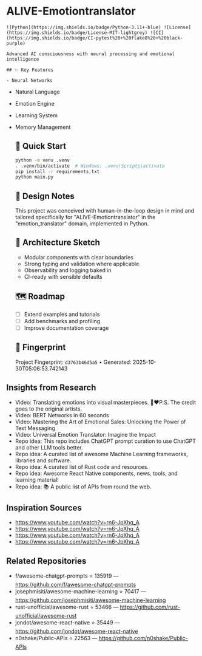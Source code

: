 # ALIVE-Emotiontranslator

    ![Python](https://img.shields.io/badge/Python-3.11+-blue) ![License](https://img.shields.io/badge/License-MIT-lightgrey) ![CI](https://img.shields.io/badge/CI-pytest%20+%20flake8%20+%20black-purple)

    Advanced AI consciousness with neural processing and emotional intelligence

    ## ✨ Key Features

    - Neural Networks
- Natural Language
- Emotion Engine
- Learning System
- Memory Management

    ## 🚀 Quick Start

    ```bash
    python -m venv .venv
    . .venv/bin/activate  # Windows: .venv\Scripts\activate
    pip install -r requirements.txt
    python main.py
    ```

    ## 🧠 Design Notes

    This project was conceived with human-in-the-loop design in mind and tailored specifically for "ALIVE-Emotiontranslator" in the "emotion_translator" domain, implemented in Python.

    ## 📐 Architecture Sketch

    - Modular components with clear boundaries
    - Strong typing and validation where applicable
    - Observability and logging baked in
    - CI-ready with sensible defaults

    ## 🗺️ Roadmap

    - [ ] Extend examples and tutorials
    - [ ] Add benchmarks and profiling
    - [ ] Improve documentation coverage

    ## 🔎 Fingerprint

    Project Fingerprint: `d3763b46d5a5` • Generated: 2025-10-30T05:06:53.742143
    

## Insights from Research

- Video: Translating emotions into visual masterpieces. 🎨❤️P.S. The credit goes to the original artists. 
- Video: BERT Networks in 60 seconds
- Video: Mastering the Art of Emotional Sales: Unlocking the Power of Text Messaging
- Video: Universal Emotion Translator: Imagine the Impact
- Repo idea: This repo includes ChatGPT prompt curation to use ChatGPT and other LLM tools better.
- Repo idea: A curated list of awesome Machine Learning frameworks, libraries and software.
- Repo idea: A curated list of Rust code and resources.
- Repo idea: Awesome React Native components, news, tools, and learning material!
- Repo idea: 📚 A public list of APIs from round the web.


## Inspiration Sources

- https://www.youtube.com/watch?v=rn6-JpXhq_A
- https://www.youtube.com/watch?v=rn6-JpXhq_A
- https://www.youtube.com/watch?v=rn6-JpXhq_A
- https://www.youtube.com/watch?v=rn6-JpXhq_A


## Related Repositories

- f/awesome-chatgpt-prompts ⭐ 135919 — https://github.com/f/awesome-chatgpt-prompts
- josephmisiti/awesome-machine-learning ⭐ 70417 — https://github.com/josephmisiti/awesome-machine-learning
- rust-unofficial/awesome-rust ⭐ 53466 — https://github.com/rust-unofficial/awesome-rust
- jondot/awesome-react-native ⭐ 35449 — https://github.com/jondot/awesome-react-native
- n0shake/Public-APIs ⭐ 22563 — https://github.com/n0shake/Public-APIs

    